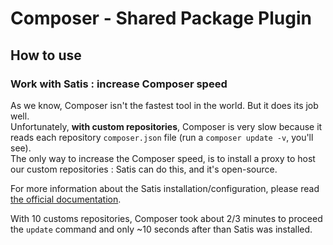 # Composer - Shared Package Plugin

## How to use

### Work with Satis : increase Composer speed

As we know, Composer isn't the fastest tool in the world. But it does its job well.  
Unfortunately, **with custom repositories**, Composer is very slow because it reads each repository `composer.json` file (run a `composer update -v`, you'll see).  
The only way to increase the Composer speed, is to install a proxy to host our custom repositories : Satis can do this, and it's open-source.

For more information about the Satis installation/configuration, please read [the official documentation](https://getcomposer.org/doc/articles/handling-private-packages-with-satis.md#satis).

With 10 customs repositories, Composer took about 2/3 minutes to proceed the `update` command and only ~10 seconds after than Satis was installed.
